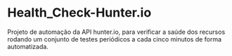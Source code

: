 # Health_Check-Hunter.io
Projeto de automação da API hunter.io, para verificar a saúde dos recursos rodando um conjunto de testes periódicos a cada cinco minutos de forma automatizada.
